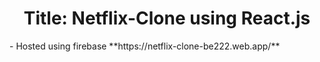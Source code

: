 <h1 align="center">Title: Netflix-Clone using React.js</h1>
- Hosted using firebase **https://netflix-clone-be222.web.app/**

<p align="left">
</p>
